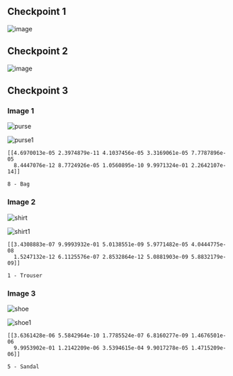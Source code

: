 ## Checkpoint 1

![image](https://user-images.githubusercontent.com/48782723/162313651-59dc46b3-a9c2-4813-be0e-b69f53e38858.png)


## Checkpoint 2

![image](https://user-images.githubusercontent.com/48782723/162484968-f624a32d-a0dd-426b-b9bf-a9aa34d8bc64.png)

## Checkpoint 3

### Image 1
![purse](https://user-images.githubusercontent.com/48782723/162494274-23d9bc6f-c1f1-4a5b-8a07-d3d605b11d5f.jpg)

![purse1](https://user-images.githubusercontent.com/48782723/162494368-8313f098-de02-441c-b7ea-cddde105f28c.jpg)

```
[[4.6970013e-05 2.3974879e-11 4.1037456e-05 3.3169061e-05 7.7787896e-05
  8.4447076e-12 8.7724926e-05 1.0560895e-10 9.9971324e-01 2.2642107e-14]]

8 - Bag

```

### Image 2

![shirt](https://user-images.githubusercontent.com/48782723/162628806-6fad9507-3600-4b6f-a71b-703cd4fa8f62.jpg)

![shirt1](https://user-images.githubusercontent.com/48782723/162628812-ead18320-f498-4d1a-86c4-2b50cb0ef4da.jpg)


```
[[3.4308883e-07 9.9993932e-01 5.0138551e-09 5.9771482e-05 4.0444775e-08
  1.5247132e-12 6.1125576e-07 2.8532864e-12 5.0881903e-09 5.8832179e-09]]

1 - Trouser
```

### Image 3

![shoe](https://user-images.githubusercontent.com/48782723/162628828-5dd9d59f-2e3e-42b9-a2b9-f83992643eea.jpg)

![shoe1](https://user-images.githubusercontent.com/48782723/162628849-71bb81af-20e2-4720-936a-7d82ff84c651.jpg)

```
[[3.6361428e-06 5.5842964e-10 1.7785524e-07 6.8160277e-09 1.4676501e-06
  9.9953902e-01 1.2142209e-06 3.5394615e-04 9.9017278e-05 1.4715209e-06]]

5 - Sandal
```
